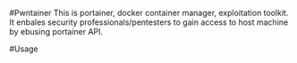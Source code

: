 #Pwntainer
This is portainer, docker container manager, exploitation toolkit. It enbales security professionals/pentesters to gain access to host machine by ebusing portainer API.

#Usage
